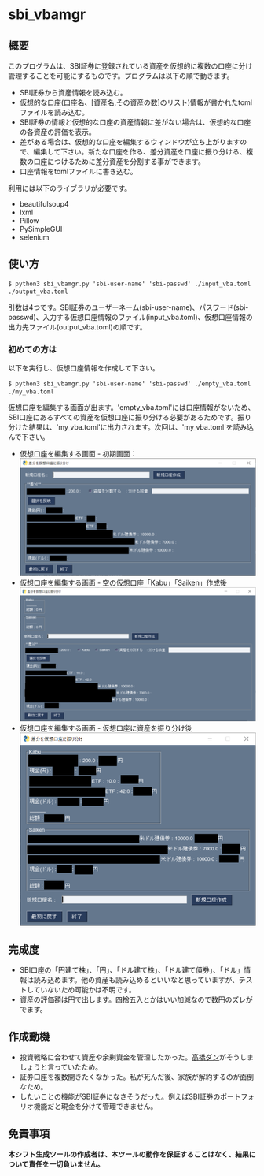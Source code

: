 # sbi_vbamgr
## 概要
このプログラムは、SBI証券に登録されている資産を仮想的に複数の口座に分け管理することを可能にするものです。プログラムは以下の順で動きます。
- SBI証券から資産情報を読み込む。
- 仮想的な口座(口座名、[資産名,その資産の数]のリスト)情報が書かれたtomlファイルを読み込む。
- SBI証券の情報と仮想的な口座の資産情報に差がない場合は、仮想的な口座の各資産の評価を表示。
- 差がある場合は、仮想的な口座を編集するウィンドウが立ち上がりますので、編集して下さい。新たな口座を作る、差分資産を口座に振り分ける、複数の口座につけるために差分資産を分割する事ができます。
- 口座情報をtomlファイルに書き込む。

利用には以下のライブラリが必要です。
- beautifulsoup4
- lxml
- Pillow
- PySimpleGUI
- selenium
## 使い方
```
$ python3 sbi_vbamgr.py 'sbi-user-name' 'sbi-passwd' ./input_vba.toml ./output_vba.toml
```
引数は4つです。SBI証券のユーザーネーム(sbi-user-name)、パスワード(sbi-passwd)、入力する仮想口座情報のファイル(input_vba.toml)、仮想口座情報の出力先ファイル(output_vba.toml)の順です。
### 初めての方は
以下を実行し、仮想口座情報を作成して下さい。
```
$ python3 sbi_vbamgr.py 'sbi-user-name' 'sbi-passwd' ./empty_vba.toml ./my_vba.toml
```
仮想口座を編集する画面が出ます。'empty_vba.toml'には口座情報がないため、SBI口座にあるすべての資産を仮想口座に振り分ける必要があるためです。振り分けた結果は、'my_vba.toml'に出力されます。次回は、'my_vba.toml'を読み込んで下さい。
- 仮想口座を編集する画面 - 初期画面：
![仮想口座編集ウィンドウ](img/1_.png)
- 仮想口座を編集する画面 - 空の仮想口座「Kabu」「Saiken」作成後
![仮想口座名入力後](img/2_.png)
- 仮想口座を編集する画面 - 仮想口座に資産を振り分け後
![資産を振り分け後](img/3_.png)
## 完成度
- SBI口座の「円建て株」、「円」、「ドル建て株」、「ドル建て債券」、「ドル」情報は読み込めます。他の資産も読み込めるといいなと思っていますが、テストしていないため可能かは不明です。
- 資産の評価額は円で出します。四捨五入とかはいい加減なので数円のズレがでます。
## 作成動機
- 投資戦略に合わせて資産や余剰資金を管理したかった。[高橋ダン](https://twitter.com/Dan_Takahashi_)がそうしましょうと言っていたため。
- 証券口座を複数開きたくなかった。私が死んだ後、家族が解約するのが面倒なため。
- したいことの機能がSBI証券になさそうだった。例えばSBI証券のポートフォリオ機能だと現金を分けて管理できません。
## 免責事項
**本シフト生成ツールの作成者は、本ツールの動作を保証することはなく、結果について責任を一切負いません。**